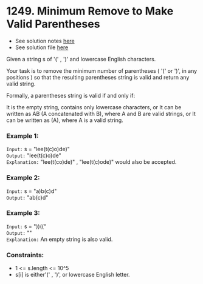 # 1249. Minimum Remove to Make Valid Parentheses

- See solution notes [here](./1249.%20Minimum%20Remove%20to%20Make%20Valid%20Parentheses.pdf)
- See solution file [here](./solution.cpp)

Given a string s of '(' , ')' and lowercase English characters.

Your task is to remove the minimum number of parentheses ( '(' or ')', in any positions )
so that the resulting parentheses string is valid and return any valid string.

Formally, a parentheses string is valid if and only if:

It is the empty string, contains only lowercase characters, or
It can be written as AB (A concatenated with B), where A and B are valid strings, or
It can be written as (A), where A is a valid string.

### Example 1:

`Input:` s = "lee(t(c)o)de)"  
`Output:` "lee(t(c)o)de"  
`Explanation:` "lee(t(co)de)" , "lee(t(c)ode)" would also be accepted.  

### Example 2:

`Input:` s = "a)b(c)d"  
`Output:` "ab(c)d"  
### Example 3:

`Input:` s = "))(("  
`Output:` ""  
`Explanation:` An empty string is also valid.  
 
### Constraints:

- 1 <= s.length <= 10^5
- s[i] is either'(' , ')', or lowercase English letter.